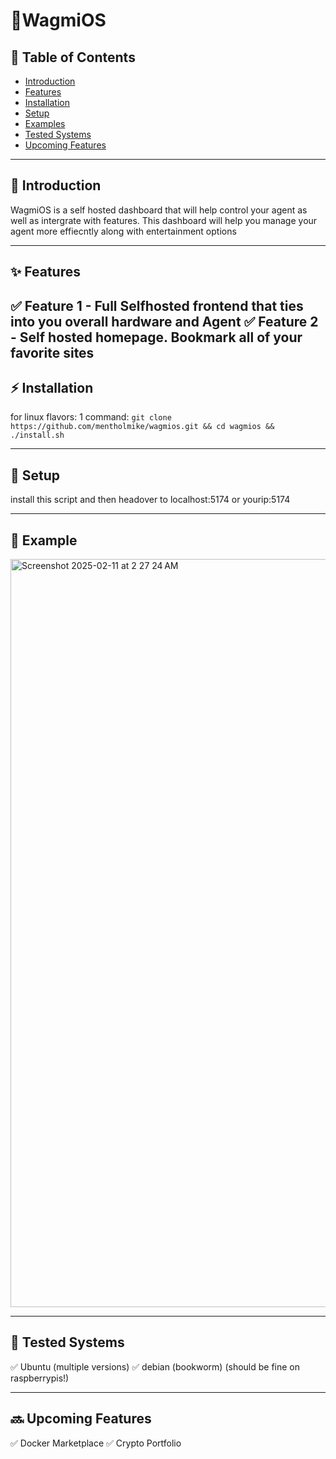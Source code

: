 # 💾WagmiOS


## 📌 Table of Contents
- [Introduction](#introduction)
- [Features](#features)
- [Installation](#installation)
- [Setup](#usage)
- [Examples](#examples)
- [Tested Systems](#tests)
- [Upcoming Features](#upcoming)



---

## 📖 Introduction

WagmiOS is a self hosted dashboard that will help control your agent as well as intergrate with features. This dashboard will help you manage your agent more effiecntly along with entertainment options

---

## ✨ Features

✅ Feature 1 - Full Selfhosted frontend that ties into you overall hardware and Agent 
✅ Feature 2 - Self hosted homepage. Bookmark all of your favorite sites
---

## ⚡ Installation
for linux flavors: 1 command: `git clone https://github.com/mentholmike/wagmios.git && cd wagmios && ./install.sh`


---

## 🔧 **Setup**
install this script and then headover to localhost:5174 or yourip:5174


---


## 🐧 **Example**


<img width="1197" alt="Screenshot 2025-02-11 at 2 27 24 AM" src="https://github.com/user-attachments/assets/63927dc3-2443-4f25-bdfb-dd57b3c099fa" />

---

## 💾 **Tested Systems**
✅ Ubuntu (multiple versions) 
✅ debian (bookworm) (should be fine on raspberrypis!)


---

## 🔜 **Upcoming Features**
✅ Docker Marketplace 
✅ Crypto Portfolio 

